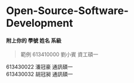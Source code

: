 # Open-Source-Software-Development
#### 附上你的 學號 姓名 系級
> 範例 613410000 劉小賓 資工碩一  
  
613430022 潘冠豪 通訊碩一  
613430032 胡冠昶 通訊碩一  
